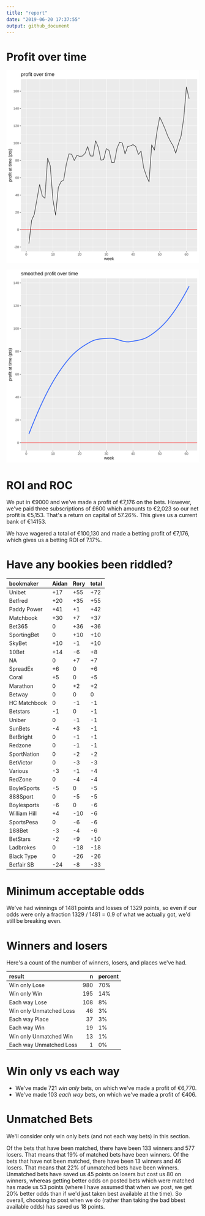 ```yaml
---
title: "report"
date: "2019-06-20 17:37:55"
output: github_document
---
```




# Profit over time

![plot of chunk profit-over-time](figure/profit-over-time-1.png)

![plot of chunk profit-over-time-smooth](figure/profit-over-time-smooth-1.png)


# ROI and ROC



We put in €9000 and we've made a profit of €7,176 on the bets. However, we've paid three subscriptions of £600 which amounts to €2,023 so our net profit is €5,153. That's a return on capital of 57.26%. This gives us a current bank of €14153.

We have wagered a total of €100,130 and made a betting profit of €7,176, which gives us a betting ROI of 7.17%.


# Have any bookies been riddled?


|bookmaker    |Aidan |Rory |total |
|:------------|:-----|:----|:-----|
|Unibet       |+17   |+55  |+72   |
|Betfred      |+20   |+35  |+55   |
|Paddy Power  |+41   |+1   |+42   |
|Matchbook    |+30   |+7   |+37   |
|Bet365       |0     |+36  |+36   |
|SportingBet  |0     |+10  |+10   |
|SkyBet       |+10   |-1   |+10   |
|10Bet        |+14   |-6   |+8    |
|NA           |0     |+7   |+7    |
|SpreadEx     |+6    |0    |+6    |
|Coral        |+5    |0    |+5    |
|Marathon     |0     |+2   |+2    |
|Betway       |0     |0    |0     |
|HC Matchbook |0     |-1   |-1    |
|Betstars     |-1    |0    |-1    |
|Uniber       |0     |-1   |-1    |
|SunBets      |-4    |+3   |-1    |
|BetBright    |0     |-1   |-1    |
|Redzone      |0     |-1   |-1    |
|SportNation  |0     |-2   |-2    |
|BetVictor    |0     |-3   |-3    |
|Various      |-3    |-1   |-4    |
|RedZone      |0     |-4   |-4    |
|BoyleSports  |-5    |0    |-5    |
|888Sport     |0     |-5   |-5    |
|Boylesports  |-6    |0    |-6    |
|William Hill |+4    |-10  |-6    |
|SportsPesa   |0     |-6   |-6    |
|188Bet       |-3    |-4   |-6    |
|BetStars     |-2    |-9   |-10   |
|Ladbrokes    |0     |-18  |-18   |
|Black Type   |0     |-26  |-26   |
|Betfair SB   |-24   |-8   |-33   |


# Minimum acceptable odds



We've had winnings of 1481 points and losses of 1329 points, so even if our odds were only a fraction 1329 / 1481 = 0.9 of what we actually got, we'd still be breaking even.


# Winners and losers

Here's a count of the number of winners, losers, and places we've had.


|result                  |   n|percent |
|:-----------------------|---:|:-------|
|Win only Lose           | 980|70%     |
|Win only Win            | 195|14%     |
|Each way Lose           | 108|8%      |
|Win only Unmatched Loss |  46|3%      |
|Each way Place          |  37|3%      |
|Each way Win            |  19|1%      |
|Win only Unmatched Win  |  13|1%      |
|Each way Unmatched Loss |   1|0%      |


# Win only vs each way



* We've made 721 _win only_ bets, on which we've made a profit of €6,770. 
* We've made 103 _each way_ bets, on which we've made a profit of €406.


# Unmatched Bets



We'll consider only win only bets (and not each way bets) in this section.

Of the bets that have been matched, there have been 133 winners and 577 losers. That means that 19% of matched bets have been winners. Of the bets that have not been matched, there have been 13 winners and 46 losers. That means that 22% of unmatched bets have been winners. Unmatched bets have saved us 45 points on losers but cost us 80 on winners, whereas getting better odds on posted bets which were matched has made us 53 points (where I have assumed that when we post, we get 20% better odds than if we'd just taken best available at the time). So overall, choosing to post when we do (rather than taking the bad bbest available odds) has saved us 18 points.
